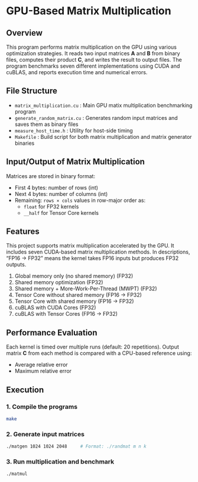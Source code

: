 # GPU-Based Matrix Multiplication

## Overview
This program performs matrix multiplication on the GPU using various optimization strategies. It reads two input matrices **A** and **B** from binary files, computes their product **C**, and writes the result to output files. The program benchmarks seven different implementations using CUDA and cuBLAS, and reports execution time and numerical errors.

## File Structure
- `matrix_multiplication.cu` : Main GPU matix multiplication benchmarking program
- `generate_random_matrix.cu` : Generates random input matrices and saves them as binary files
- `measure_host_time.h` : Utility for host-side timing
- `Makefile` : Build script for both matrix multiplication and matrix generator binaries

## Input/Output of Matrix Multiplication
Matrices are stored in binary format:
- First 4 bytes: number of rows (int)
- Next 4 bytes: number of columns (int)
- Remaining: `rows × cols` values in row-major order as:
    - `float` for FP32 kernels
    - `__half` for Tensor Core kernels

## Features
This project supports matrix multiplication accelerated by the GPU. It includes seven CUDA-based matrix multiplication methods.
In descriptions, “FP16 → FP32” means the kernel takes FP16 inputs but produces FP32 outputs.
1. Global memory only (no shared memory) (FP32)
2. Shared memory optimization (FP32)
3. Shared memory + More-Work-Per-Thread (MWPT) (FP32)
4. Tensor Core without shared memory (FP16 -> FP32)
5. Tensor Core with shared memory (FP16 -> FP32)
6. cuBLAS with CUDA Cores (FP32)
7. cuBLAS with Tensor Cores (FP16 -> FP32)

## Performance Evaluation
Each kernel is timed over multiple runs (default: 20 repetitions).
Output matrix **C** from each method is compared with a CPU-based reference using:
- Average relative error
- Maximum relative error

## Execution
### 1. Compile the programs
```bash
make
```
### 2. Generate input matrices
```bash
./matgen 1024 1024 2048     # Format: ./randmat m n k
```
### 3. Run multiplication and benchmark
```bash
./matmul
```

